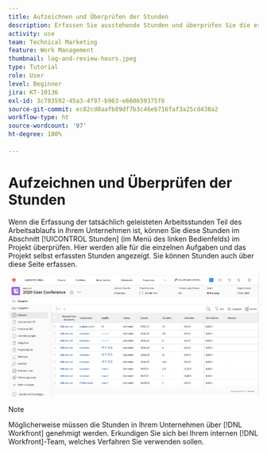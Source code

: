 ```yaml
---
title: Aufzeichnen und Überprüfen der Stunden
description: Erfassen Sie ausstehende Stunden und überprüfen Sie die erfassten Stunden, bevor Sie ein Projekt in [!DNL  Workfront]abschließen.
activity: use
team: Technical Marketing
feature: Work Management
thumbnail: log-and-review-hours.jpeg
type: Tutorial
role: User
level: Beginner
jira: KT-10136
exl-id: 3c783592-45a3-4f97-b963-e660659375f6
source-git-commit: ec82cd0aafb89df7b3c46eb716faf3a25cd438a2
workflow-type: ht
source-wordcount: '97'
ht-degree: 100%

---
```


# Aufzeichnen und Überprüfen der Stunden

Wenn die Erfassung der tatsächlich geleisteten Arbeitsstunden Teil des Arbeitsablaufs in Ihrem Unternehmen ist, können Sie diese Stunden im Abschnitt [!UICONTROL Stunden] (im Menü des linken Bedienfelds) im Projekt überprüfen. Hier werden alle für die einzelnen Aufgaben und das Projekt selbst erfassten Stunden angezeigt. Sie können Stunden auch über diese Seite erfassen.

![Seite „Stunden“ mit Stundeneinträgen](assets/planner-fund-log-and-review-hours.png)

>[!NOTE]
>
>Möglicherweise müssen die Stunden in Ihrem Unternehmen über [!DNL Workfront] genehmigt werden. Erkundigen Sie sich bei Ihrem internen [!DNL Workfront]-Team, welches Verfahren Sie verwenden sollen.

<!---
learn more url
Log time
--->
